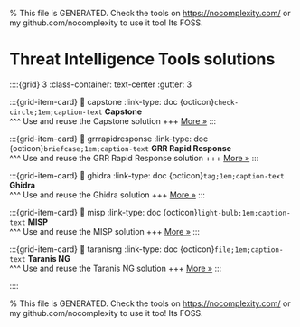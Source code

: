 
% This file is GENERATED. Check the tools on https://nocomplexity.com/ or my github.com/nocomplexity to use it too! Its FOSS. 

# Threat Intelligence Tools solutions 
::::{grid} 3
:class-container: text-center
:gutter: 3 

:::{grid-item-card}
:link: capstone
:link-type: doc
{octicon}`check-circle;1em;caption-text` **Capstone**        
^^^
Use and reuse the Capstone solution
+++
[More »](capstone)
:::

:::{grid-item-card}
:link: grrrapidresponse
:link-type: doc
{octicon}`briefcase;1em;caption-text` **GRR Rapid Response**        
^^^
Use and reuse the GRR Rapid Response solution
+++
[More »](grrrapidresponse)
:::

:::{grid-item-card}
:link: ghidra
:link-type: doc
{octicon}`tag;1em;caption-text` **Ghidra**        
^^^
Use and reuse the Ghidra solution
+++
[More »](ghidra)
:::

:::{grid-item-card}
:link: misp
:link-type: doc
{octicon}`light-bulb;1em;caption-text` **MISP**        
^^^
Use and reuse the MISP solution
+++
[More »](misp)
:::

:::{grid-item-card}
:link: taranisng
:link-type: doc
{octicon}`file;1em;caption-text` **Taranis NG**        
^^^
Use and reuse the Taranis NG solution
+++
[More »](taranisng)
:::

::::


% This file is GENERATED. Check the tools on https://nocomplexity.com/ or my github.com/nocomplexity to use it too! Its FOSS. 

